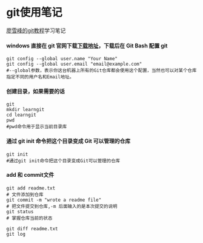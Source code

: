 
# git使用笔记
[廖雪峰的git教程](https://www.liaoxuefeng.com/wiki/0013739516305929606dd18361248578c67b8067c8c017b000)学习笔记
#### windows 直接在 git 官网下载[下载地址](https://git-scm.com/downloads)，下载后在 Git Bash 配置 git
``` 
git config --global user.name "Your Name"
git config --global user.email "email@example.com"
#--global参数，表示你这台机器上所有的Git仓库都会使用这个配置，当然也可以对某个仓库指定不同的用户名和Email地址。
```
#### 创建目录，如果需要的话
``` 
git
mkdir learngit
cd learngit
pwd     
#pwd命令用于显示当前目录库
```
#### 通过 git init 命令把这个目录变成 Git 可以管理的仓库

```
git init
#通过git init命令把这个目录变成Git可以管理的仓库
```
#### add 和 commit文件
```
git add readme.txt
# 文件添加到仓库
git commit -m "wrote a readme file"
# 把文件提交到仓库,-m 后面输入的是本次提交的说明
git status
# 掌握仓库当前的状态
```

```
git diff readme.txt
git log
```



